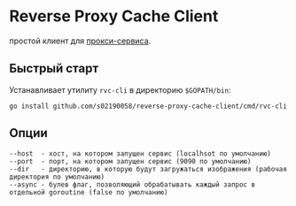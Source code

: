 # Reverse Proxy Cache Client

простой клиент для [прокси-сервиса](https://github.com/s02190058/reverse-proxy-cache).

## Быстрый старт

Устанавливает утилиту `rvc-cli` в директорию `$GOPATH/bin`:

```shell
go install github.com/s02190058/reverse-proxy-cache-client/cmd/rvc-cli
```

## Опции

```
--host  - хост, на котором запущен сервис (localhsot по умолчанию)
--port  - порт, на котором запущен сервис (9090 по умолчанию)
--dir   - директорию, в которую будут загружаться изображения (рабочая директория по умолчанию)
--async - булев флаг, позволяющий обрабатывать каждый запрос в отдельной goroutine (false по умолчанию)
```